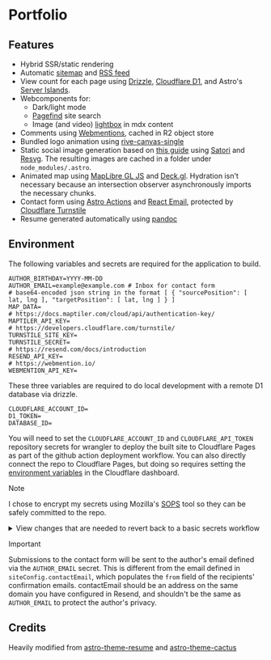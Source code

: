# Portfolio

## Features

- Hybrid SSR/static rendering
- Automatic [sitemap](https://docs.astro.build/en/guides/integrations-guide/sitemap/) and [RSS feed](https://docs.astro.build/en/guides/rss/)
- View count for each page using [Drizzle](https://orm.drizzle.team/), [Cloudflare D1](https://developers.cloudflare.com/d1/), and Astro's [Server Islands](https://astro.build/blog/future-of-astro-server-islands/).
- Webcomponents for:
  - Dark/light mode
  - [Pagefind](https://pagefind.app/) site search
  - Image (and video) [lightbox](https://code.juliancataldo.com/component/astro-lightbox/) in mdx content
- Comments using [Webmentions](https://indieweb.org/Webmention), cached in R2 object store
- Bundled logo animation using [rive-canvas-single](https://github.com/rive-app/rive-wasm)
- Static social image generation based on [this guide](https://dietcode.io/p/astro-og/) using [Satori](https://github.com/vercel/satori) and [Resvg](https://github.com/vercel/satori). The resulting images are cached in a folder under `node_modules/.astro`.
- Animated map using [MapLibre GL JS](https://maplibre.org/) and [Deck.gl](https://deck.gl/). Hydration isn't necessary because an intersection observer asynchronously imports the necessary chunks.
- Contact form using [Astro Actions](https://github.com/withastro/roadmap/blob/actions/proposals/0046-actions.md) and [React Email](https://react.email/), protected by [Cloudflare Turnstile](https://developers.cloudflare.com/turnstile/)
- Resume generated automatically using [pandoc](https://pandoc.org/)

## Environment

The following variables and secrets are required for the application to build.

```
AUTHOR_BIRTHDAY=YYYY-MM-DD
AUTHOR_EMAIL=example@example.com # Inbox for contact form
# base64-encoded json string in the format [ { "sourcePosition": [ lat, lng ], "targetPosition": [ lat, lng ] } ]
MAP_DATA=
# https://docs.maptiler.com/cloud/api/authentication-key/
MAPTILER_API_KEY=
# https://developers.cloudflare.com/turnstile/
TURNSTILE_SITE_KEY=
TURNSTILE_SECRET=
# https://resend.com/docs/introduction
RESEND_API_KEY=
# https://webmention.io/
WEBMENTION_API_KEY=
```

These three variables are required to do local development with a remote D1 database via drizzle.

```
CLOUDFLARE_ACCOUNT_ID=
D1_TOKEN=
DATABASE_ID=
```

You will need to set the `CLOUDFLARE_ACCOUNT_ID` and `CLOUDFLARE_API_TOKEN` repository secrets for wrangler to deploy the built site to Cloudflare Pages as part of the github action deployment workflow. You can also directly connect the repo to Cloudflare Pages, but doing so requires setting the [environment variables](#environment) in the Cloudflare dashboard.

> [!NOTE]
> I chose to encrypt my secrets using Mozilla's [SOPS](https://github.com/getsops/sops) tool so they can be safely committed to the repo.
>
> <details>
>   <summary>View changes that are needed to revert back to a basic secrets workflow</summary>
>
> 1. Remove the two steps named `Sops Binary Installer`, and `Decrypt variables` from `.github/workflows/ci.yml`.
> 2. Modify the build step so the following variables and secrets are included
>
> ```yaml
> - name: Build app
>   run: deno task build
>   env:
>     AUTHOR_BIRTHDAY: ${{ vars.AUTHOR_BIRTHDAY }}
>     AUTHOR_EMAIL: ${{ vars.AUTHOR_EMAIL }}
>     MAPTILER_API_KEY: ${{ vars.MAPTILER_API_KEY }}
>     TURNSTILE_SITE_KEY: ${{ vars.TURNSTILE_SITE_KEY }}
>     TURNSTILE_SECRET: ${{ secrets.TURNSTILE_SECRET }}
>     RESEND_API_KEY: ${{secrets.RESEND_API_KEY}}
>     WEBMENTION_API_KEY: ${{secrets.WEBMENTION_API_KEY}}
> ```
>
> 3. Set the corresponding variables and secrets in the Actions section of your repository's `Secrets and variables` settings.
> 4. Commit changes
> </details>

> [!IMPORTANT]  
> Submissions to the contact form will be sent to the author's email defined via the `AUTHOR_EMAIL` secret. This is different from the email defined in `siteConfig.contactEmail`, which populates the `from` field of the recipients' confirmation emails. contactEmail should be an address on the same domain you have configured in Resend, and shouldn't be the same as `AUTHOR_EMAIL` to protect the author's privacy.

## Credits

Heavily modified from [astro-theme-resume](https://github.com/srleom/astro-theme-resume) and
[astro-theme-cactus](https://github.com/chrismwilliams/astro-theme-cactus)
